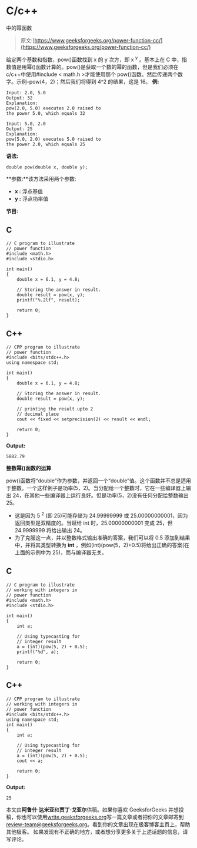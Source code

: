 # C/c++

中的幂函数

> 原文:[https://www.geeksforgeeks.org/power-function-cc/](https://www.geeksforgeeks.org/power-function-cc/)

给定两个基数和指数，pow()函数找到 x 的 y 次方，即 x <sup>y</sup> 。基本上在 C 中，指数值是用幂()函数计算的。pow()是获取一个数的幂的函数，但是我们必须在 c/c++中使用#include < math.h >才能使用那个 pow()函数。然后传递两个数字。示例–pow(4，2)；然后我们将得到 4^2 的结果，这是 16。
**例:**

```
Input: 2.0, 5.0
Output: 32
Explanation: 
pow(2.0, 5.0) executes 2.0 raised to
the power 5.0, which equals 32

Input: 5.0, 2.0
Output: 25
Explanation: 
pow(5.0, 2.0) executes 5.0 raised to
the power 2.0, which equals 25
```

**语法:**

```
double pow(double x, double y);
```

**参数:**该方法采用两个参数:

*   **x :** 浮点基值
*   **y :** 浮点功率值

**节目:**

## C

```
// C program to illustrate
// power function
#include <math.h>
#include <stdio.h>

int main()
{
    double x = 6.1, y = 4.8;

    // Storing the answer in result.
    double result = pow(x, y);
    printf("%.2lf", result);

    return 0;
}
```

## C++

```
// CPP program to illustrate
// power function
#include <bits/stdc++.h>
using namespace std;

int main()
{
    double x = 6.1, y = 4.8;

    // Storing the answer in result.
    double result = pow(x, y);

    // printing the result upto 2
    // decimal place
    cout << fixed << setprecision(2) << result << endl;

    return 0;
}
```

**Output:** 

```
5882.79
```

**整数幂()函数的运算**

pow()函数将“double”作为参数，并返回一个“double”值。这个函数并不总是适用于整数。一个这样例子是功率(5，2)。当分配给一个整数时，它在一些编译器上输出 24，在其他一些编译器上运行良好。但是功率(5，2)没有任何分配给整数输出 25。

*   这是因为 5 <sup>2</sup> (即 25)可能存储为 24.99999999 或 25.00000000001，因为返回类型是双精度的。当赋给 int 时，25.00000000001 变成 25，但 24.9999999 将给出输出 24。
*   为了克服这一点，并以整数格式输出准确的答案，我们可以将 0.5 添加到结果中，并将其类型转换为 **int** ，例如(int)(pow(5，2)+0.5)将给出正确的答案(在上面的示例中为 25)，而与编译器无关。

## C

```
// C program to illustrate
// working with integers in
// power function
#include <math.h>
#include <stdio.h>

int main()
{
    int a;

    // Using typecasting for
    // integer result
    a = (int)(pow(5, 2) + 0.5);
    printf("%d", a);

    return 0;
}
```

## C++

```
// CPP program to illustrate
// working with integers in
// power function
#include <bits/stdc++.h>
using namespace std;
int main()
{
    int a;

    // Using typecasting for
    // integer result
    a = (int)(pow(5, 2) + 0.5);
    cout << a;

    return 0;
}
```

**Output:** 

```
25
```

本文由**阿鲁什·达米亚**和**贾丁·戈亚尔**供稿。如果你喜欢 GeeksforGeeks 并想投稿，你也可以使用[write.geeksforgeeks.org](https://write.geeksforgeeks.org)写一篇文章或者把你的文章邮寄到 review-team@geeksforgeeks.org。看到你的文章出现在极客博客主页上，帮助其他极客。
如果发现有不正确的地方，或者想分享更多关于上述话题的信息，请写评论。